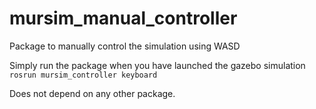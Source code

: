 # mursim_manual_controller
Package to manually control the simulation using WASD 

Simply run the package when you have launched the gazebo simulation
`rosrun mursim_controller keyboard`

Does not depend on any other package.
